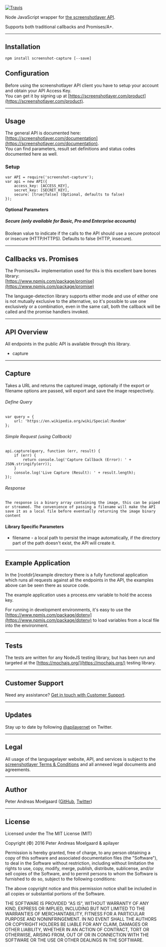 
[![Travis](https://travis-ci.org/pmoelgaard/screenshot-capture.svg)](Travis)

Node JavaScript wrapper for [the screenshotlayer API](https://screenshotlayer.com/).

Supports both traditional callbacks and Promises/A+.

---

## Installation
	npm install screenshot-capture [--save]


## Configuration

Before using the screenshotlayer API client you have to setup your account and obtain your API Access Key.  
You can get it by signing up at [https://screenshotlayer.com/product](https://screenshotlayer.com/product).

---

## Usage

The general API is documented here: [https://screenshotlayer.com/documentation](https://screenshotlayer.com/documentation).  
You can find parameters, result set definitions and status codes documented here as well.


### Setup

	var API = require('screenshot-capture');
	var api = new API({
    	access_key: [ACCESS_KEY],
    	secret_key: [SECRET_KEY],
    	secure: [true|false] (Optional, defaults to false)
	});

#### Optional Parameters

##### Secure (only available for Basic, Pro and Enterprise accounts)
Boolean value to indicate if the calls to the API should use a secure protocol or insecure (HTTP/HTTPS). Defaults to false (HTTP, insecure).

---

## Callbacks vs. Promises

The Promises/A+ implementation used for this is this excellent bare bones library:  
[https://www.npmjs.com/package/promise](https://www.npmjs.com/package/promise)

The language-detection library supports either mode and use of either one is not mutually exclusive to the alternative, so it's possible to use one exclusively or a combination, even in the same call, both the callback will be called and the promise handlers invoked.

---

## API Overview
All endpoints in the public API is available through this library.

- capture

---

## Capture
Takes a URL and returns the captured image, optionally if the export or filename options are passed, will export and save the image respectively.

###### Define Query

	var query = {
    	url: 'https://en.wikipedia.org/wiki/Special:Random'
	};

###### Simple Request (using Callback)

	api.capture(query, function (err, result) {
    	if (err) {
        	return console.log('Capture Callback (Error): ' + JSON.stringify(err));
    	}
	    console.log('Live Capture (Result): ' + result.length);
	});
    
###### Response
	The response is a binary array containing the image, this can be piped or streamed. The convenience of passing a filename will make the API save it as a local file before eventually returning the image binary content
	
#### Library Specific Parameters
- filename - a local path to persist the image automatically, if the directory part of the path doesn't exist, the API will create it.
 

---

## Example Application

In the [rootdir]/example directory there is a fully functional application which runs all requests against all the endpoints in the API, the examples above can be seen there as source code.

The example application uses a process.env variable to hold the access key.

For running in development environments, it's easy to use the [https://www.npmjs.com/package/dotenv](https://www.npmjs.com/package/dotenv) to load variables from a local file into the environment.

---

## Tests

The tests are written for any NodeJS testing library, but has been run and targeted at the [https://mochajs.org/](https://mochajs.org/) testing library.

---

## Customer Support

Need any assistance? [Get in touch with Customer Support](mailto:support@apilayer.net?subject=%screenshotlayer%5D).

---

## Updates
Stay up to date by following [@apilayernet](https://twitter.com/apilayernet) on Twitter.

---

## Legal

All usage of the languagelayer website, API, and services is subject to the [screenshotlayer Terms & Conditions](https://screenshotlayer.com/terms) and all annexed legal documents and agreements.

---

## Author
Peter Andreas Moelgaard ([GitHub](https://github.com/pmoelgaard), [Twitter](https://twitter.com/petermoelgaard))

---

## License
Licensed under the The MIT License (MIT)

Copyright (&copy;) 2016 Peter Andreas Moelgaard & apilayer

Permission is hereby granted, free of charge, to any person obtaining a copy of this software and associated documentation files (the "Software"), to deal in the Software without restriction, including without limitation the rights to use, copy, modify, merge, publish, distribute, sublicense, and/or sell copies of the Software, and to permit persons to whom the Software is furnished to do so, subject to the following conditions:

The above copyright notice and this permission notice shall be included in all copies or substantial portions of the Software.

THE SOFTWARE IS PROVIDED "AS IS", WITHOUT WARRANTY OF ANY KIND, EXPRESS OR IMPLIED, INCLUDING BUT NOT LIMITED TO THE WARRANTIES OF MERCHANTABILITY, FITNESS FOR A PARTICULAR PURPOSE AND NONINFRINGEMENT. IN NO EVENT SHALL THE AUTHORS OR COPYRIGHT HOLDERS BE LIABLE FOR ANY CLAIM, DAMAGES OR OTHER LIABILITY, WHETHER IN AN ACTION OF CONTRACT, TORT OR OTHERWISE, ARISING FROM, OUT OF OR IN CONNECTION WITH THE SOFTWARE OR THE USE OR OTHER DEALINGS IN THE SOFTWARE.
